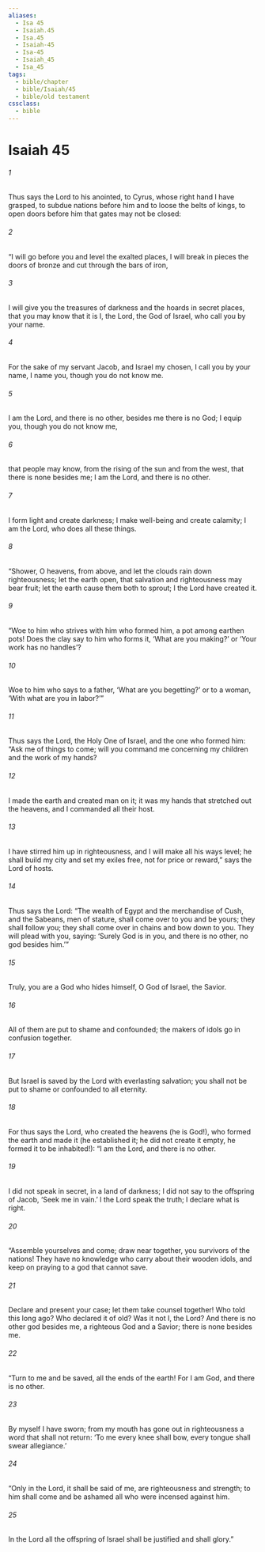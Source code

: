 ```yaml
---
aliases:
  - Isa 45
  - Isaiah.45
  - Isa.45
  - Isaiah-45
  - Isa-45
  - Isaiah_45
  - Isa_45
tags:
  - bible/chapter
  - bible/Isaiah/45
  - bible/old testament
cssclass:
  - bible
---
```


# Isaiah 45

###### 1
Thus says the Lord to his anointed, to Cyrus, whose right hand I have grasped, to subdue nations before him and to loose the belts of kings, to open doors before him that gates may not be closed:
###### 2
“I will go before you and level the exalted places, I will break in pieces the doors of bronze and cut through the bars of iron,
###### 3
I will give you the treasures of darkness and the hoards in secret places, that you may know that it is I, the Lord, the God of Israel, who call you by your name.
###### 4
For the sake of my servant Jacob, and Israel my chosen, I call you by your name, I name you, though you do not know me.
###### 5
I am the Lord, and there is no other, besides me there is no God; I equip you, though you do not know me,
###### 6
that people may know, from the rising of the sun and from the west, that there is none besides me; I am the Lord, and there is no other.
###### 7
I form light and create darkness; I make well-being and create calamity; I am the Lord, who does all these things.
###### 8
“Shower, O heavens, from above, and let the clouds rain down righteousness; let the earth open, that salvation and righteousness may bear fruit; let the earth cause them both to sprout; I the Lord have created it.
###### 9
“Woe to him who strives with him who formed him, a pot among earthen pots! Does the clay say to him who forms it, ‘What are you making?’ or ‘Your work has no handles’?
###### 10
Woe to him who says to a father, ‘What are you begetting?’ or to a woman, ‘With what are you in labor?’”
###### 11
Thus says the Lord, the Holy One of Israel, and the one who formed him: “Ask me of things to come; will you command me concerning my children and the work of my hands?
###### 12
I made the earth and created man on it; it was my hands that stretched out the heavens, and I commanded all their host.
###### 13
I have stirred him up in righteousness, and I will make all his ways level; he shall build my city and set my exiles free, not for price or reward,” says the Lord of hosts.
###### 14
Thus says the Lord: “The wealth of Egypt and the merchandise of Cush, and the Sabeans, men of stature, shall come over to you and be yours; they shall follow you; they shall come over in chains and bow down to you. They will plead with you, saying: ‘Surely God is in you, and there is no other, no god besides him.’”
###### 15
Truly, you are a God who hides himself, O God of Israel, the Savior.
###### 16
All of them are put to shame and confounded; the makers of idols go in confusion together.
###### 17
But Israel is saved by the Lord with everlasting salvation; you shall not be put to shame or confounded to all eternity.
###### 18
For thus says the Lord, who created the heavens (he is God!), who formed the earth and made it (he established it; he did not create it empty, he formed it to be inhabited!): “I am the Lord, and there is no other.
###### 19
I did not speak in secret, in a land of darkness; I did not say to the offspring of Jacob, ‘Seek me in vain.’ I the Lord speak the truth; I declare what is right.
###### 20
“Assemble yourselves and come; draw near together, you survivors of the nations! They have no knowledge who carry about their wooden idols, and keep on praying to a god that cannot save.
###### 21
Declare and present your case; let them take counsel together! Who told this long ago? Who declared it of old? Was it not I, the Lord? And there is no other god besides me, a righteous God and a Savior; there is none besides me.
###### 22
“Turn to me and be saved, all the ends of the earth! For I am God, and there is no other.
###### 23
By myself I have sworn; from my mouth has gone out in righteousness a word that shall not return: ‘To me every knee shall bow, every tongue shall swear allegiance.’
###### 24
“Only in the Lord, it shall be said of me, are righteousness and strength; to him shall come and be ashamed all who were incensed against him.
###### 25
In the Lord all the offspring of Israel shall be justified and shall glory.”


